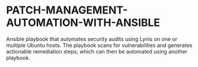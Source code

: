 # PATCH-MANAGEMENT-AUTOMATION-WITH-ANSIBLE
Ansible playbook that automates security audits using Lynis on one or multiple Ubuntu hosts. The playbook scans for vulnerabilities and generates actionable remediation steps, which can then be automated using another playbook.
